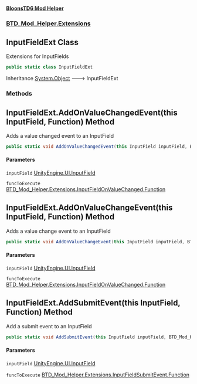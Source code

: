 #### [BloonsTD6 Mod Helper](README.md 'README')
### [BTD_Mod_Helper.Extensions](README.md#BTD_Mod_Helper.Extensions 'BTD_Mod_Helper.Extensions')

## InputFieldExt Class

Extensions for InputFields

```csharp
public static class InputFieldExt
```

Inheritance [System.Object](https://docs.microsoft.com/en-us/dotnet/api/System.Object 'System.Object') &#129106; InputFieldExt
### Methods

<a name='BTD_Mod_Helper.Extensions.InputFieldExt.AddOnValueChangedEvent(thisInputField,BTD_Mod_Helper.Extensions.InputFieldOnValueChanged.Function)'></a>

## InputFieldExt.AddOnValueChangedEvent(this InputField, Function) Method

Adds a value changed event to an InputField

```csharp
public static void AddOnValueChangedEvent(this InputField inputField, BTD_Mod_Helper.Extensions.InputFieldOnValueChanged.Function funcToExecute);
```
#### Parameters

<a name='BTD_Mod_Helper.Extensions.InputFieldExt.AddOnValueChangedEvent(thisInputField,BTD_Mod_Helper.Extensions.InputFieldOnValueChanged.Function).inputField'></a>

`inputField` [UnityEngine.UI.InputField](https://docs.microsoft.com/en-us/dotnet/api/UnityEngine.UI.InputField 'UnityEngine.UI.InputField')

<a name='BTD_Mod_Helper.Extensions.InputFieldExt.AddOnValueChangedEvent(thisInputField,BTD_Mod_Helper.Extensions.InputFieldOnValueChanged.Function).funcToExecute'></a>

`funcToExecute` [BTD_Mod_Helper.Extensions.InputFieldOnValueChanged.Function](https://docs.microsoft.com/en-us/dotnet/api/BTD_Mod_Helper.Extensions.InputFieldOnValueChanged.Function 'BTD_Mod_Helper.Extensions.InputFieldOnValueChanged.Function')

<a name='BTD_Mod_Helper.Extensions.InputFieldExt.AddOnValueChangeEvent(thisInputField,BTD_Mod_Helper.Extensions.InputFieldOnValueChanged.Function)'></a>

## InputFieldExt.AddOnValueChangeEvent(this InputField, Function) Method

Adds a value change event to an InputField

```csharp
public static void AddOnValueChangeEvent(this InputField inputField, BTD_Mod_Helper.Extensions.InputFieldOnValueChanged.Function funcToExecute);
```
#### Parameters

<a name='BTD_Mod_Helper.Extensions.InputFieldExt.AddOnValueChangeEvent(thisInputField,BTD_Mod_Helper.Extensions.InputFieldOnValueChanged.Function).inputField'></a>

`inputField` [UnityEngine.UI.InputField](https://docs.microsoft.com/en-us/dotnet/api/UnityEngine.UI.InputField 'UnityEngine.UI.InputField')

<a name='BTD_Mod_Helper.Extensions.InputFieldExt.AddOnValueChangeEvent(thisInputField,BTD_Mod_Helper.Extensions.InputFieldOnValueChanged.Function).funcToExecute'></a>

`funcToExecute` [BTD_Mod_Helper.Extensions.InputFieldOnValueChanged.Function](https://docs.microsoft.com/en-us/dotnet/api/BTD_Mod_Helper.Extensions.InputFieldOnValueChanged.Function 'BTD_Mod_Helper.Extensions.InputFieldOnValueChanged.Function')

<a name='BTD_Mod_Helper.Extensions.InputFieldExt.AddSubmitEvent(thisInputField,BTD_Mod_Helper.Extensions.InputFieldSubmitEvent.Function)'></a>

## InputFieldExt.AddSubmitEvent(this InputField, Function) Method

Add a submit event to an InputField

```csharp
public static void AddSubmitEvent(this InputField inputField, BTD_Mod_Helper.Extensions.InputFieldSubmitEvent.Function funcToExecute);
```
#### Parameters

<a name='BTD_Mod_Helper.Extensions.InputFieldExt.AddSubmitEvent(thisInputField,BTD_Mod_Helper.Extensions.InputFieldSubmitEvent.Function).inputField'></a>

`inputField` [UnityEngine.UI.InputField](https://docs.microsoft.com/en-us/dotnet/api/UnityEngine.UI.InputField 'UnityEngine.UI.InputField')

<a name='BTD_Mod_Helper.Extensions.InputFieldExt.AddSubmitEvent(thisInputField,BTD_Mod_Helper.Extensions.InputFieldSubmitEvent.Function).funcToExecute'></a>

`funcToExecute` [BTD_Mod_Helper.Extensions.InputFieldSubmitEvent.Function](https://docs.microsoft.com/en-us/dotnet/api/BTD_Mod_Helper.Extensions.InputFieldSubmitEvent.Function 'BTD_Mod_Helper.Extensions.InputFieldSubmitEvent.Function')